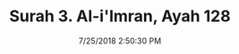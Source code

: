 ---
title       : "Surah 3. Al-i'Imran, Ayah 128"
date        : 7/25/2018 2:50:30 PM
draft       : false
type        : "quran"
layout      : "compare"
BookCode    : "CMP"
SurahNumber : "3"
AyahNumber  : "128"
TotalAyah   : "200"
---
